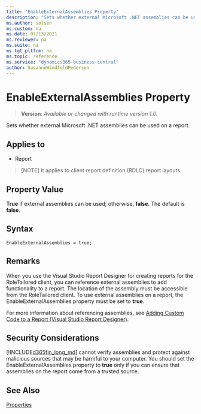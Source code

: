 ```yaml
---
title: "EnableExternalAssemblies Property"
description: "Sets whether external Microsoft .NET assemblies can be used on a report."
ms.author: solsen
ms.custom: na
ms.date: 07/13/2021
ms.reviewer: na
ms.suite: na
ms.tgt_pltfrm: na
ms.topic: reference
ms.service: "dynamics365-business-central"
author: SusanneWindfeldPedersen
---
```

[//]: # (START>DO_NOT_EDIT)
[//]: # (IMPORTANT:Do not edit any of the content between here and the END>DO_NOT_EDIT.)
[//]: # (Any modifications should be made in the .xml files in the ModernDev repo.)
# EnableExternalAssemblies Property
> **Version**: _Available or changed with runtime version 1.0._

Sets whether external Microsoft .NET assemblies can be used on a report.

## Applies to
-   Report

[//]: # (IMPORTANT: END>DO_NOT_EDIT)

> [NOTE]
> It applies to client report definition \(RDLC\) report layouts.  

## Property Value  

**True** if external assemblies can be used; otherwise, **false**. The default is **false**.  

## Syntax

```AL
EnableExternalAssemblies = true;
``` 

## Remarks  


When you use the Visual Studio Report Designer for creating reports for the RoleTailored client, you can reference external assemblies to add functionality to a report. The location of the assembly must be accessible from the RoleTailored client. To use external assemblies on a report, the EnableExternalAssemblies property must be set to **true**.  
  
For more information about referencing assemblies, see [Adding Custom Code to a Report \(Visual Studio Report Designer\)](/previous-versions/ms252130(v=vs.100)).  
  
## Security Considerations  

[!INCLUDE[d365fin_long_md](../includes/d365fin_long_md.md)] cannot verify assemblies and protect against malicious sources that may be harmful to your computer. You should set the EnableExternalAssemblies property to **true** only if you can ensure that assemblies on the report come from a trusted source.  
  
## See Also

[Properties](devenv-properties.md)